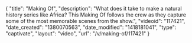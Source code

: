 {
    "title": "Making Of",
    "description": "What does it take to make a natural history series like Africa? This Making Of follows the crew as they capture some of the most memorable scenes from the show.",
    "videoid": "117421",
    "date_created": "1380070563",
    "date_modified": "1418181041",
    "type": "captivate",
    "layout": "video",
    "url": "\/v\/making-of\/117421"
}